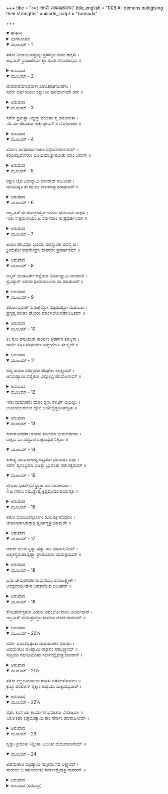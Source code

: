 +++
title = "००८ राक्षसैः स्वबलप्रशंसनम्"
title_english = "008 All demons eulogising their strengths"
unicode_script = "kannada"

+++
<details open><summary>वाचनम्</summary>

<div class="audioEmbed"  caption="श्रीराम-हरिसीताराममूर्ति-घनपाठिभ्यां वचनम्" src="https://archive.org/download/Ramayana-recitation-Sriram-harisItArAmamUrti-Ghanapaati-v2/Kanda_6/Kanda_6_YK-008-All_demons_eulogising_their_strengths.mp3"></div>
</details>



<details><summary>ಭಾಗಸೂಚನಾ</summary>

ಪ್ರಹಸ್ತ, ದುರ್ಮುಖ, ವಜ್ರದಂಷ್ಟ್ರ, ನಿಕುಂಭ ಮತ್ತು ವಜ್ರಹನು ಇವರು ರಾವಣನ ಎದುರಿಗೆ ಶತ್ರು ಸೈನ್ಯವನ್ನು ಕೊಂದು ಹಾಕುವ ಉತ್ಸಾಹ ತೋರುವುದು
</details>

<details open><summary>ಮೂಲಮ್ - 1</summary>

ತತೋ ನೀಲಾಂಬುದಪ್ರಖ್ಯಃ ಪ್ರಹಸ್ತೋ ನಾಮ ರಾಕ್ಷಸಃ ।  
ಅಬ್ರವೀತ್ ಪ್ರಾಂಜಲೀರ್ವಾಕ್ಯಂ ಶೂರಃ ಸೇನಾಪತಿಸ್ತದಾ ॥
</details>

<details><summary>ಅನುವಾದ</summary>

ಅನಂತರ ನೀಲಮೇಘದಂತೆ ಕಪ್ಪುಬಣ್ಣದ ಶೂರ ಸೇನಾಪತಿ ಪ್ರಹಸ್ತ ಎಂಬ ರಾಕ್ಷಸನು ಕೈಮುಗಿದು ಹೇಳಿದನು.॥1॥
</details>

<details open><summary>ಮೂಲಮ್ - 2</summary>

ದೇವದಾನವಗಂಧರ್ವಾಃ  ಪಿಶಾಚಪತಿಗೋರಗಾಃ ।  
ಸರ್ವೇ ಧರ್ಷಯಿತುಂ ಶಕ್ಯಾಃ ಕಿಂ ಪುನರ್ಮಾನವೌ ರಣೇ ॥
</details>

<details><summary>ಅನುವಾದ</summary>

ಮಹಾರಾಜಾ! ನಾವು ದೇವತೆಗಳು, ದಾನವರು, ಗಂಧರ್ವ, ಪಿಶಾಚ, ಪಕ್ಷಿ ಮತ್ತು ಸರ್ಪ ಎಲ್ಲರನ್ನೂ ಪರಾಜಿತರಾಗಿಸ ಬಲ್ಲೆವು; ಹಾಗಿರುವ ಆ ಇಬ್ಬರೂ ಮನುಷ್ಯರನ್ನು ರಣರಂಗದಲ್ಲಿ ಸೋಲಿಸುವುದು ಯಾವ ದೊಡ್ಡ ಮಾತು ?.॥2॥
</details>

<details open><summary>ಮೂಲಮ್ - 3</summary>

ಸರ್ವೇ ಪ್ರಮತ್ತಾ ವಿಶ್ವಸ್ತಾ ವಂಚಿತಾಃ ಸ್ಮ ಹನೂಮತಾ ।  
ನಹಿ ಮೇ ಜೀವತೋ ಗಚ್ಛೇ ಜ್ಜೀವನ್ ಸ ವನಗೋಚರಃ ॥
</details>

<details><summary>ಅನುವಾದ</summary>

ಮೊದಲು ನಮಗೆ ಎಚ್ಚರವಿರಲಿಲ್ಲ. ನಮ್ಮ ಮನಸ್ಸಿನಲ್ಲಿ ಶತ್ರುಗಳ ಕಡೆಯಿಂದ ಯಾವುದೇ ಆತಂಕ ಇರಲಿಲ್ಲ. ಅದಕ್ಕಾಗಿ ನಾವು ನಿಶ್ಚಿಂತರಾಗಿ ಕುಳಿತಿದ್ದೆವು. ಹನುಮಂತನು ನಮಗೆ ಮೋಸ ಮಾಡಿ ಹೋದ ಕಾರಣ ಇದೇ ಆಗಿದೆ. ಇಲ್ಲದಿದ್ದರೆ ನಾನು ಜೀವಂತನಾಗಿರುವಾಗ ಆ ವಾನರ ಇಲ್ಲಿಂದ ಬದುಕಿ ಹೋಗುತ್ತಿರಲಿಲ್ಲ.॥3॥
</details>

<details open><summary>ಮೂಲಮ್ - 4</summary>

ಸರ್ವಾಂ ಸಾಗರಪರ್ಯಂತಾಂ ಸಶೈಲವನಕಾನನಾಮ್ ।  
ಕರೋಮ್ಯವಾನರಾಂ ಭೂಮಿಮಾಜ್ಞಾಪಯತು ಮಾಂ ಭವಾನ್ ॥
</details>

<details><summary>ಅನುವಾದ</summary>

ನಿಮ್ಮ ಆಜ್ಞೆಯಾದರೆ ಪರ್ವತ, ವನ, ಕಾನನ ಸಹಿತ ಸಮುದ್ರಾಂಕಿತ ಇಡೀ ಭೂಮಿಯನ್ನು ನಾನು ವಾನರರಿಂದ ಬರಿದಾಗಿಸುವೆನು.॥4॥
</details>

<details open><summary>ಮೂಲಮ್ - 5</summary>

ರಕ್ಷಾಂ ಚೈವ ವಿಧಾಸ್ಯಾಮಿ ವಾನರಾದ್ ರಜನೀಚರ ।  
ನಾಗಮಿಷ್ಯತಿ ತೇ ದುಃಖಂ ಕಿಂಚಿದಾತ್ಮಾಪರಾಧಜಮ್ ॥
</details>

<details><summary>ಅನುವಾದ</summary>

ರಾಕ್ಷಸರಾಜಾ! ನಾನು ಎಲ್ಲ ವಾನರರಿಂದ ನಿಮ್ಮನ್ನು ರಕ್ಷಿಸುವೆನು, ಆದ್ದರಿಂದ ನೀವು ಮಾಡಿದ ಸೀತಾಪಹರಣರೂಪೀ ಅಪರಾಧದಿಂದ ಯಾವುದೇ ದುಃಖವು ನಿಮ್ಮ ಮೇಲೆ ಬರಬಾರದು.॥5॥
</details>

<details open><summary>ಮೂಲಮ್ - 6</summary>

ಅಬ್ರವೀತ್ ತು ಸುಸಂಕ್ರುದ್ಧೋ ದುರ್ಮುಖೋನಾಮ ರಾಕ್ಷಸಃ ।  
ಇದಂ ನ ಕ್ಷಮಣೀಯಂ ಹಿ ಸರ್ವೇಷಾಂ ನಃ ಪ್ರಧರ್ಷಣಮ್ ॥
</details>

<details><summary>ಅನುವಾದ</summary>

ಬಳಿಕ ದುರ್ಮುಖನೆಂಬ ರಾಕ್ಷಸನು ಅತ್ಯಂತ ಕುಪಿತನಾಗಿ ಹೇಳಿದನು - ಈ ಕಪಿಯು ಮಾಡಿದ ಅಪರಾಧವು ಕ್ಷಮಿಸುವುದು ಯೋಗ್ಯವಲ್ಲ; ಏಕೆಂದರೆ ಇದರಿಂದ ನಮ್ಮೆಲ್ಲರ ಅಪಮಾನವಾಗಿದೆ.॥6॥
</details>

<details open><summary>ಮೂಲಮ್ - 7</summary>

ಅಯಂ ಪರಿಭವೋ ಭೂಯಃ ಪುರಸ್ಯಾಂತಃ ಪುರಸ್ಯ ಚ ।  
ಶ್ರೀಮತೋ ರಾಕ್ಷಸೇಂದ್ರಸ್ಯ ವಾನರೇಣ ಪ್ರಧರ್ಷಣಮ್ ॥
</details>

<details><summary>ಅನುವಾದ</summary>

ವಾನರನಿಂದ ನಮ್ಮ ಮೇಲೆ ಆದ ಆಕ್ರಮಣವು ಸಮಸ್ತ ಲಂಕಾಪುರಿಯ, ಮಹಾರಾಜರ ಅಂತಃಪುರದ ಮತ್ತು ಶ್ರೀಮಾನ್ ರಾಕ್ಷಸರಾಜ ರಾವಣನ ಕೂಡ ಭಾರೀ ಪರಾಭವವಾಗಿದೆ.॥7॥
</details>

<details open><summary>ಮೂಲಮ್ - 8</summary>

ಅಸ್ಮಿನ್ ಮುಹೂರ್ತೇ ಗತ್ವೈಕೋ ನಿವರ್ತಿಷ್ಯಾಮಿ ವಾನರಾನ್ ।  
ಪ್ರವಿಷ್ಟಾನ್ ಸಾಗರಂ ಭೀಮಮಂಬರಂ ವಾ ರಸಾತಲಮ್ ॥
</details>

<details><summary>ಅನುವಾದ</summary>

ನಾನು ಈಗಲೇ ಇದೇ ಮುಹೂರ್ತದಲ್ಲಿ ಒಬ್ಬಂಟಿಗನಾಗಿ ಹೋಗಿ ವಾನರರು ಭಯಂಕರ ಸಮುದ್ರದಲ್ಲಿ, ಆಕಾಶದಲ್ಲಿ ಅಥವಾ ರಸಾತಳದಲ್ಲಿ ಹೊಕ್ಕಿ ಕುಳಿತರೂ ಎಲ್ಲ ವಾನರರನ್ನು ಹೊಡೆದು ಓಡಿಸುವೆನು.॥8॥
</details>

<details open><summary>ಮೂಲಮ್ - 9</summary>

ತತೋಽಬ್ರವೀತ್ ಸುಸಂಕೃದ್ಧೋ ವಜ್ರದಂಷ್ಟ್ರೋ ಮಹಾಬಲಃ ।  
ಪ್ರಗೃಹ್ಯ ಪರಿಘಂ ಘೋರಂ ಮಾಂಸ ಶೋಣಿತರೂಷಿತಮ್ ॥
</details>

<details><summary>ಅನುವಾದ</summary>

ಇಷ್ಟರಲ್ಲಿ ಮಹಾಬಲಿ ವಜ್ರದಂಷ್ಟ್ರನು ಅತ್ಯಂತ ಕ್ರೋಧಿತನಾಗಿ ರಕ್ತ-ಮಾಂಸಗಳು ಮೆತ್ತಿಕೊಂಡ ಭಯಾನಕ ಪರಿಘವನ್ನು ಕೈಯಲ್ಲೆತ್ತಿಕೊಂಡು ಹೇಳಿದನು .॥.॥
</details>

<details open><summary>ಮೂಲಮ್ - 10</summary>

ಕಿಂ ನೋ ಹನೂಮತಾ ಕಾರ್ಯಂ ಕೃಪಣೇನ ತಪಸ್ವಿನಾ ।  
ರಾಮೇ ತಿಷ್ಠತಿ ದುರ್ಧರ್ಷೇ ಸುಗ್ರೀವೇಽಪಿ ಸಲಕ್ಷ್ಮಣೇ ॥
</details>

<details><summary>ಅನುವಾದ</summary>

ದುರ್ಜಯ ವೀರ ರಾಮ, ಸುಗ್ರೀವ ಮತ್ತು ಲಕ್ಷ್ಮಣ ಇವರು ಇರುವಾಗ ನಮಗೆ ಆ ಬಡಪಾಯಿ ತಪಸ್ವೀ ಹನುಮಂತನಲ್ಲಿ ಏನು ಕೆಲಸ.॥10॥
</details>

<details open><summary>ಮೂಲಮ್ - 11</summary>

ಅದ್ಯ ರಾಮಂ ಸಸುಗ್ರೀವಂ ಪರಿಘೇಣ  ಸಲಕ್ಷ್ಮಣಮ್ ।  
ಆಗಮಿಷ್ಯಾಮಿ ಹತ್ಯೈಕೋ ವಿಕ್ಷೋಭ್ಯ ಹರಿವಾಹಿನೀಮ್ ॥
</details>

<details><summary>ಅನುವಾದ</summary>

ಇಂದು ನಾನು ಒಬ್ಬನೇ ವಾನರ ಸೈನ್ಯದಲ್ಲಿ ವಿಕ್ಷೋಭ ಉಂಟುಮಾಡಿ, ಈ ಪರಿಘದಿಂದ ಸುಗ್ರೀವ ಹಾಗೂ ಲಕ್ಷ್ಮಣ ಸಹಿತ ರಾಮನನ್ನೂ ಮುಗಿಸಿ ಮರಳಿ ಬರುವೆನು.॥11॥
</details>

<details open><summary>ಮೂಲಮ್ - 12</summary>

ಇದಂ ಮಮಾಪರಂ ವಾಕ್ಯಂ ಶೃಣು ರಾಜನ್ ಯದಿಚ್ಛಸಿ ।  
ಉಪಾಯಕುಶಲೋ ಹ್ಯೇವ ಜಯೇಚ್ಛತ್ರೂನತಂದ್ರಿತಃ ॥
</details>

<details><summary>ಅನುವಾದ</summary>

ರಾಜನೇ! ನಿಮಗೆ ಇಚ್ಛೆ ಇದ್ದರೆ ನನ್ನ ಇನ್ನೊಂದು ಮಾತನ್ನು ಕೇಳಿರಿ. ಉಪಾಯ ಕುಶಲ ಪುರುಷನು ಆಲಸ್ಯ ಬಿಟ್ಟು ಪ್ರಯತ್ನಿಸಿದರೆ ಶತ್ರುಗಳ ಮೇಲೆ ವಿಜಯ ಸಾಧಿಸಬಲ್ಲನು.॥12॥
</details>

<details open><summary>ಮೂಲಮ್ - 13</summary>

ಕಾಮರೂಪಧರಾಃ ಶೂರಾಃ ಸುಭೀಮಾ ಭೀಮದರ್ಶನಾಃ ।  
ರಾಕ್ಷಸಾ ವಾ ಸಹಸ್ರಾಣಿ ರಾಕ್ಷಸಾಧಿಪ ನಿಶ್ಚಿತಾಃ ॥
</details>

<details open><summary>ಮೂಲಮ್ - 14</summary>

ಕಾಕುತ್ಸ್ಥ ಮುಪಸಂಗಮ್ಯ ಬಿಭ್ರತೋ ಮಾನುಷಂ ವಪುಃ ।  
ಸರ್ವೇ ಹ್ಯಸಂಭ್ರಮಾ ಭೂತ್ವಾ ಬ್ರುವಂತು ರಘುಸತ್ತಮಮ್ ॥
</details>

<details open><summary>ಮೂಲಮ್ - 15</summary>

ಪ್ರೇಷಿತಾ  ಭರತೇನೈವ  ಭ್ರಾತ್ರಾ ತವ ಯವೀಯಸಾ ।  
ಸ ಹಿ ಸೇನಾಂ ಸಮುತ್ಥಾಪ್ಯ ಕ್ಷಿಪ್ರಮೇವೋಪಯಾಸ್ಯತಿ ॥
</details>

<details><summary>ಅನುವಾದ</summary>

ಆದ್ದರಿಂದ ರಾಕ್ಷಸರಾಜನೇ! ನನ್ನ ಇನ್ನೊಂದು ಅಭಿಪ್ರಾಯವು - ಇಚ್ಛಾನುಸಾರ ರೂಪ ಧರಿಸಬಲ್ಲ, ಅತ್ಯಂತ ಭಯಾನಕ, ಭಯಂಕರ ದೃಷ್ಟಿಯುಳ್ಳ ಸಾವಿರಾರು ಶೂರ-ವೀರ ರಾಕ್ಷಸರು ಒಂದು ನಿಶ್ಚಿತ ವಿಚಾರ ಮಾಡಿ ಮನುಷ್ಯರೂಪ ಧರಿಸಿ ಶ್ರೀರಾಮನ ಬಳಿಗೆ ಹೋಗುವುದು. ಎಲ್ಲರೂ ಯಾವುದೋ ಗಾಬರಿಯಿಂದ ಆ ರಘುವಂಶ ಶಿರೋಮಣಿಯಲ್ಲಿ ನಾವು ನಿಮ್ಮ ಸೈನಿಕರಾಗಿದ್ದೇವೆ, ನಿಮ್ಮ ತಮ್ಮ ಭರತನು ನಮ್ಮನ್ನು ಕಳಿಸಿರುವನು ಎಂದು ಹೇಳುವುದು. ಇಷ್ಟು ಕೇಳುತ್ತಲೇ ಅವರು ವಾನರ ಸೈನ್ಯದೊಂದಿಗೆ ಕೂಡಲೇ ಲಂಕೆಯ ಮೇಲೆ ಆಕ್ರಮಣ ಮಾಡಲು ಅಲ್ಲಿಂದ ಹೊರಡುವರು.॥13-1.॥
</details>

<details open><summary>ಮೂಲಮ್ - 16</summary>

ತತೋ ವಯಮಿತಸ್ತೂರ್ಣಂ ಶೂಲಶಕ್ತಿಗದಾಧರಾಃ ।  
ಚಾಪಬಾಣಾಸಿಹಸ್ತಾಶ್ಚ ತ್ವರಿತಾಸ್ತತ್ರ ಯಾಮಹೇ ॥
</details>

<details><summary>ಅನುವಾದ</summary>

ಅನಂತರ ನಾವು ಇಲ್ಲಿಂದ ಶೂಲ, ಶಕ್ತಿ, ಗದೆ, ಧನುಷ್ಯ, ಬಾಣ, ಖಡ್ಗ ಧರಿಸಿಕೊಂಡು ಶೀಘ್ರವಾಗಿ ದಾರಿಯಲ್ಲೇ ಅವನ ಬಳಿಗೆ ಹೋಗುವೆವು.॥16॥
</details>

<details open><summary>ಮೂಲಮ್ - 17</summary>

ಆಕಾಶೇ ಗಣಶಃ ಸ್ಥಿತ್ವಾ ಹತ್ವಾ ತಾಂ ಹರಿವಾಹಿನೀಮ್ ।  
ಅಶ್ಮಶಸ್ತ್ರಮಹಾವೃಷ್ಟ್ಯಾ ಪ್ರಾಪಯಾಮ ಯಮಕ್ಷಯಮ್ ॥
</details>

<details><summary>ಅನುವಾದ</summary>

ಮತ್ತೆ ಅನೇಕ ತುಕಡಿಗಳಾಸಿ ಆಕಾಶದಲ್ಲೇ ನಿಂತು ಕಲ್ಲುಗಳ ಮತ್ತು ಶಸ್ತ್ರಾಸ್ತ್ರಗಳ ಭಾರೀ ಮಳೆಗರೆದು ಆ ವಾನರ ಸೈನ್ಯವನ್ನು ಯಮಲೋಕಕ್ಕೆ ಅಟ್ಟುವೆವು.॥17॥
</details>

<details open><summary>ಮೂಲಮ್ - 18</summary>

ಏವಂ  ಚೇದುಪಸರ್ಪೇತಾಮನಯಂ  ರಾಮಲಕ್ಷ್ಮಣೌ ।  
ಅವಶ್ಯಮಪನೀತೇನ  ಜಹತಾಮೇವ  ಜೀವಿತಮ್ ॥
</details>

<details><summary>ಅನುವಾದ</summary>

ಈ ಪ್ರಕಾರ ನಮ್ಮ ಮಾತನ್ನು ಕೇಳಿ ಆ ಇಬ್ಬರೂ ಸಹೋದರ ಶ್ರೀರಾಮ-ಲಕ್ಷ್ಮಣರು ಸೈನ್ಯವನ್ನು ಹೊರಡಲು ಆಜ್ಞೆಕೊಟ್ಟು, ಅಲ್ಲಿಂದ ಹೊರಟರೆ, ಅವರು ನಮ್ಮ ಅನೀತಿಗೆ ಗುರಿಯಾಗುವರು. ನಮ್ಮ ಕಪಟ ಏಟುಗಳಿಂದ ಪೀಡಿತರಾಗಿ ತಮ್ಮ ಪ್ರಾಣಗಳನ್ನು ಬಿಡಬೇಕಾದೀತು.॥1.॥
</details>

<details open><summary>ಮೂಲಮ್ - 19</summary>

ಕೌಂಭಕರ್ಣಿಸ್ತತೋ ವೀರೋ ನಿಕುಂಭೋ ನಾಮ ವೀರ್ಯವಾನ್ ।  
ಅಬ್ರವೀತ್ ಪರಮಕ್ರುದ್ಧೋ ರಾವಣಂ ಲೋಕ ರಾವಣಮ್ ॥
</details>

<details><summary>ಅನುವಾದ</summary>

ಅನಂತರ ಪರಾಕ್ರಮಿ ವೀರ ಕುಂಭಕರ್ಣಕುಮಾರ ನಿಕುಂಭನು ಅತ್ಯಂತ ಕುಪಿತನಾಗಿ ಸಮಸ್ತ ಲೋಕಗಳನ್ನು ಅಳಿಸುವ ರಾವಣನಲ್ಲಿ ಹೇಳಿದನು .॥19॥
</details>

<details open><summary>ಮೂಲಮ್ - 20½</summary>

ಸರ್ವೇ ಭವಂತಸ್ತಿಷ್ಠಂತು ಮಹಾರಾಜೇನ ಸಂಗತಾಃ ।  
ಅಹಮೇಕೋ ಹನಿಷ್ಯಾಮಿ ರಾಘವಂ ಸಹಲಕ್ಷ್ಮಣಮ್ ॥  
ಸುಗ್ರೀವಂ ಸಹನೂಮಂತಂ ಸರ್ವಾಂಶ್ಚೈವಾತ್ರ ವಾನರಾನ್ ।
</details>

<details><summary>ಅನುವಾದ</summary>

ನೀವೆಲ್ಲರೂ ಇಲ್ಲಿ ಮಹಾರಾಜರೊಂದಿಗೆ ಸುಮ್ಮನೇ ಕುಳಿತಿರಿ. ನಾನೊಬ್ಬನೇ ರಾಮ, ಲಕ್ಷ್ಮಣ, ಸುಗ್ರೀವ, ಹನುಮಂತ ಹಾಗೂ ಇತರ ಎಲ್ಲ ವಾನರರನ್ನೂ ಮೃತ್ಯು ಮುಖವಾಗಿಸುವೆನು.॥20॥
</details>

<details open><summary>ಮೂಲಮ್ - 21½</summary>

ತತೋ ವಜ್ರಹನುರ್ನಾಮ ರಾಕ್ಷಸಃ ಪರರ್ವತೋಪಮಃ ॥  
ಕ್ರುದ್ಧಃ ಪರಿಲಿಹನ್ ಸೃಕ್ಕಾಂ ಜಿಹ್ವಯಾ ವಾಕ್ಯಮಬ್ರವೀತ್ ।
</details>

<details><summary>ಅನುವಾದ</summary>

ಆ ಪರ್ವತದಂತಹ ವಿಶಾಲಕಾಯ ವಜ್ರಹನು ಎಂಬ ರಾಕ್ಷಸನು ಸಿಟ್ಟುಗೊಂಡು ನಾಲಿಗೆಯಿಂದ ತುಟಿಗಳನ್ನು ಸವರುತ್ತಾ ಹೇಳಿದನು .॥21॥
</details>

<details open><summary>ಮೂಲಮ್ - 22½</summary>

ಸ್ವೈರಂ ಕುರ್ವಂತು ಕಾರ್ಯಾಣಿ ಭವಂತೋ ವಿಗತಜ್ವರಾಃ ॥  
ಏಕೋಽಹಂ ಭಕ್ಷಯಿಷ್ಯಾಮಿ ತಾಂ ಸರ್ವಾಂ ಹರಿವಾಹಿನೀಮ್ ।
</details>

<details><summary>ಅನುವಾದ</summary>

ನೀವೆಲ್ಲರೂ ನಿಶ್ಚಿಂತರಾಗಿ ಸ್ವೇಚ್ಛೆಯಿಂದ ನಿಮ್ಮ-ನಿಮ್ಮ ಕೆಲಸ ಮಾಡುತ್ತಾ ಇರಿ. ನಾನೊಬ್ಬನೇ ಎಲ್ಲ ವಾನರ ಸೈನ್ಯವನ್ನು ತಿಂದುಬಿಡುವೆನು.॥22॥
</details>

<details open><summary>ಮೂಲಮ್ - 23</summary>

ಸ್ವಸ್ಥಾಃ ಕ್ರೀಡಂತು ನಿಶ್ಚಿಂತಾಃ ಪಿಬಂತು ಮಧುವಾರುಣೀಮ್ ॥
</details>

<details open><summary>ಮೂಲಮ್ - 24</summary>

ಅಹಮೇಕೋ ವಧಿಷ್ಯಾಮಿ ಸುಗ್ರೀವಂ ಸಹ ಲಕ್ಷ್ಮಣಮ್ ।  
ಸಾಂಗದಂ ಚ ಹನೂಮಂತಂ ಸರ್ವಾಂಶ್ಚೈವಾತ್ರ ವಾನರಾನ್ ॥
</details>

<details><summary>ಅನುವಾದ</summary>

ನೀವು ಸ್ವಸ್ಥರಾಗಿದ್ದು ಕ್ರೀಡಿಸುತ್ತಾ ಇರಿ, ನಿಶ್ಚಿಂತ ರಾಗಿ ಮಧ್ಯವನ್ನು ಕುಡಿಯಿರಿ. ನಾನೊಬ್ಬನೇ ಸುಗ್ರೀವ, ಲಕ್ಷ್ಮಣ, ಅಂಗದ, ಹನುಮಂತ ಹಾಗೂ ಇತರ ಎಲ್ಲ ವಾನರರನ್ನು ವಧಿಸಿ ಬಿಡುವೆನು.॥23-24॥
</details>

<details><summary>ಅನುವಾದ (ಸಮಾಪ್ತಿಃ)</summary>

ಶ್ರೀವಾಲ್ಮೀಕಿ ವಿರಚಿತ ಆರ್ಷರಾಮಾಯಣ ಆದಿಕಾವ್ಯದ ಯುದ್ಧಕಾಂಡದಲ್ಲಿ ಎಂಟನೆಯ ಸರ್ಗ ಪೂರ್ಣವಾಯಿತು.॥8॥
</details>
